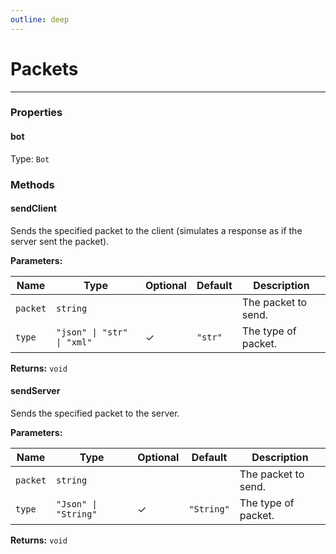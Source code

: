 ```yaml
---
outline: deep
---
```


# Packets 

---

### Properties

#### bot

Type: `Bot`

### Methods

#### sendClient

Sends the specified packet to the client (simulates a response as if the server sent the packet).

**Parameters:**

| Name | Type | Optional | Default | Description |
|------|------|----------|---------|-------------|
| `packet` | `string` |  |  | The packet to send. |
| `type` | `"json" \| "str" \| "xml"` | ✓ | `"str"` | The type of packet. |

**Returns:** `void`

#### sendServer

Sends the specified packet to the server.

**Parameters:**

| Name | Type | Optional | Default | Description |
|------|------|----------|---------|-------------|
| `packet` | `string` |  |  | The packet to send. |
| `type` | `"Json" \| "String"` | ✓ | `"String"` | The type of packet. |

**Returns:** `void`


